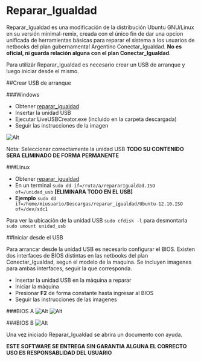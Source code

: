 Reparar_Igualdad
=================

Reparar_Igualdad es una modificación de la distribución Ubuntu GNU/Linux en su versión minimal-remix, creada con el único fin de dar una opcion unificada de herramientas básicas para reparar el sistema a los usuarios de netbooks del plan gubernamental Argentino Conectar_Igualdad. **No es oficial, ni guarda relación alguna con el plan Conectar_Igualdad**. 

Para utilizàr Reparar_Igualdad es necesario crear un USB de arranque y luego iniciar desde el mismo.

##Crear USB de arranque

###Windows

- Obtener [reparar_igualdad](http://sourceforge.com)
- Insertar la unidad USB
- Ejecutar LiveUSBCreator.exe (incluido en la carpeta descargada)
- Seguir las instrucciones de la imagen

![Alt](http://fotos.subefotos.com/a1ee8f26da42f8c631f856a75a35ea6do.png)

Nota: Seleccionar correctamente la unidad USB **TODO SU CONTENIDO SERA ELIMINADO DE FORMA PERMANENTE** 

###Linux

- Obtener [reparar_igualdad](http://sourceforge.com)
- En un terminal `sudo dd if=/ruta/a/repararIgualdad.ISO  of=/unidad_usb` **[ELIMINARA TODO EN EL USB]**
- **Ejemplo** `sudo dd if=/home/miusuario/Descargas/reparar_igualdad/Ubuntu-12.10.ISO  of=/dev/sdc1`
  
Para ver la ubicaciòn de la unidad USB `sudo cfdisk -l` para desmontarla `sudo umount unidad_usb`

##Iniciar desde el USB

Para arrancar desde la unidad USB es necesario configurar el BIOS. Existen dos interfaces de BIOS distintas en las netbooks del plan Conectar_Igualdad, segun el modelo de la maquina. Se incluyen imagenes para ambas interfaces, seguir la que corresponda.

- Insertar la unidad USB en la màquina a reparar
- Iniciar la màquina
- Presionar **F2** de forma constante hasta ingresar al BIOS
- Seguir las instrucciones de las imagenes 

###BIOS A
![Alt](http://fotos.subefotos.com/d38264e83658e9aabd79f313c07bac8bo.png)
![Alt](http://fotos.subefotos.com/a58649e564a5233266e6eb66b41d605fo.png)

###BIOS B
![Alt](http://fotos.subefotos.com/d93ae1ef4c2654614003d8f7a037ad5fo.png)

Una vez iniciado Reparar_Igualdad se abrira un documento con ayuda. 

**ESTE SOFTWARE SE ENTREGA SIN GARANTIA ALGUNA EL CORRECTO USO ES RESPONSABLIDAD DEL USUARIO**    
